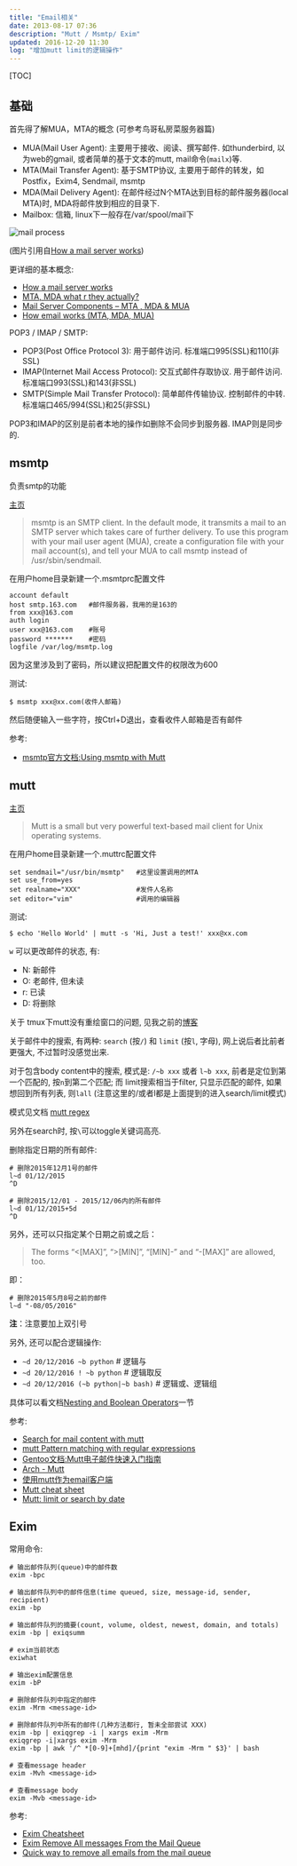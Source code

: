 ```yaml
---
title: "Email相关"
date: 2013-08-17 07:36
description: "Mutt / Msmtp/ Exim"
updated: 2016-12-20 11:30
log: "增加mutt limit的逻辑操作"
---
```


[TOC]

## 基础 ##

首先得了解MUA，MTA的概念 (可参考鸟哥私房菜服务器篇)

* MUA(Mail User Agent): 主要用于接收、阅读、撰写邮件. 如thunderbird, 以为web的gmail, 或者简单的基于文本的mutt, mail命令(`mailx`)等.
* MTA(Mail Transfer Agent): 基于SMTP协议, 主要用于邮件的转发，如Postfix，Exim4, Sendmail, msmtp
* MDA(Mail Delivery Agent): 在邮件经过N个MTA达到目标的邮件服务器(local MTA)时, MDA将邮件放到相应的目录下.
* Mailbox: 信箱, linux下一般存在/var/spool/mail下

![mail process](https://tankywoo-wb.b0.upaiyun.com/mail-1.jpg)

(图片引用自[How a mail server works](http://xmodulo.com/how-mail-server-works.html))

更详细的基本概念:

* [How a mail server works](http://xmodulo.com/how-mail-server-works.html)
* [MTA, MDA what r they actually?](http://www.linuxquestions.org/questions/linux-software-2/mta-mda-what-r-they-actually-208129/)
* [Mail Server Components – MTA , MDA & MUA](http://www.nextstep4it.com/mail-server-components-mta-mda-mua/)
* [How email works (MTA, MDA, MUA)](http://ccm.net/contents/116-how-email-works-mta-mda-mua)

POP3 / IMAP / SMTP:

* POP3(Post Office Protocol 3): 用于邮件访问. 标准端口995(SSL)和110(非SSL)
* IMAP(Internet Mail Access Protocol): 交互式邮件存取协议. 用于邮件访问. 标准端口993(SSL)和143(非SSL)
* SMTP(Simple Mail Transfer Protocol): 简单邮件传输协议. 控制邮件的中转. 标准端口465/994(SSL)和25(非SSL)

POP3和IMAP的区别是前者本地的操作如删除不会同步到服务器. IMAP则是同步的.

## msmtp ##

负责smtp的功能

[主页](http://msmtp.sourceforge.net)

> msmtp is an SMTP client. In the default mode, it transmits a mail to an SMTP server which takes care of further delivery. To use this program with your mail user agent (MUA), create a configuration file with your mail account(s), and tell your MUA to call msmtp instead of /usr/sbin/sendmail.

在用户home目录新建一个.msmtprc配置文件

	account default
	host smtp.163.com	#邮件服务器，我用的是163的
	from xxx@163.com
	auth login
	user xxx@163.com	#账号
	password *******	#密码
	logfile /var/log/msmtp.log

因为这里涉及到了密码，所以建议把配置文件的权限改为600

测试:

	$ msmtp xxx@xx.com(收件人邮箱)

然后随便输入一些字符，按Ctrl+D退出，查看收件人邮箱是否有邮件

参考:

* [msmtp官方文档:Using msmtp with Mutt](http://msmtp.sourceforge.net/doc/mutt+msmtp.txt)

## mutt ##

[主页](http://www.mutt.org)

> Mutt is a small but very powerful text-based mail client for Unix operating systems.

在用户home目录新建一个.muttrc配置文件

	set sendmail="/usr/bin/msmtp"	#这里设置调用的MTA
	set use_from=yes
	set realname="XXX"				#发件人名称
	set editor="vim"				#调用的编辑器

测试:

	$ echo 'Hello World' | mutt -s 'Hi, Just a test!' xxx@xx.com

`w` 可以更改邮件的状态, 有:

* N: 新邮件
* O: 老邮件, 但未读
* r: 已读
* D: 将删除

关于 tmux下mutt没有重绘窗口的问题, 见我之前的[博客](http://blog.tankywoo.com/2015/10/24/tmux-mutt-not-redraw-problem.html)

关于邮件中的搜索, 有两种: `search` (按`/`) 和 `limit` (按`l`, 字母), 网上说后者比前者更强大, 不过暂时没感觉出来.

对于包含body content中的搜索, 模式是: `/~b xxx` 或者 `l~b xxx`, 前者是定位到第一个匹配的, 按`n`到第二个匹配; 而 limit搜索相当于filter, 只显示匹配的邮件, 如果想回到所有列表, 则`lall` (注意这里的/或者l都是上面提到的进入search/limit模式)

模式见文档 [mutt regex](http://www.mutt.org/doc/manual/#patterns)

另外在search时, 按`\`可以toggle关键词高亮.

删除指定日期的所有邮件:

	# 删除2015年12月1号的邮件
	l~d 01/12/2015
	^D

	# 删除2015/12/01 - 2015/12/06内的所有邮件
	l~d 01/12/2015+5d
	^D

另外，还可以只指定某个日期之前或之后：

> The forms “<[MAX]”, “>[MIN]”, “[MIN]-” and “-[MAX]” are allowed, too.

即：

	# 删除2015年5月8号之前的邮件
	l~d "-08/05/2016"

**注**：注意要加上双引号

另外, 还可以配合逻辑操作:

* `~d 20/12/2016 ~b python`  # 逻辑与
* `~d 20/12/2016 ! ~b python`  # 逻辑取反
* `~d 20/12/2016 (~b python|~b bash)`  # 逻辑或、逻辑组

具体可以看文档[Nesting and Boolean Operators](http://www.mutt.org/doc/manual/#complex-patterns)一节


参考:

* [Search for mail content with mutt](http://unix.stackexchange.com/questions/91046/search-for-mail-content-with-mutt)
* [mutt Pattern matching with regular expressions](http://mutt.blackfish.org.uk/searching/)
* [Gentoo文档:Mutt电子邮件快速入门指南](http://www.gentoo.org/doc/zh_cn/guide-to-mutt.xml?style=printable)
* [Arch - Mutt](https://wiki.archlinux.org/index.php/Mutt)
* [使用mutt作为email客户端](http://www.jianshu.com/p/bebbf2db2cd8)
* [Mutt cheat sheet](http://sheet.shiar.nl/mutt)
* [Mutt: limit or search by date](http://promberger.info/linux/2009/07/23/mutt-limit-or-search-by-date/)

## Exim ##

常用命令:

    # 输出邮件队列(queue)中的邮件数
    exim -bpc

    # 输出邮件队列中的邮件信息(time queued, size, message-id, sender, recipient)
    exim -bp

    # 输出邮件队列的摘要(count, volume, oldest, newest, domain, and totals)
    exim -bp | exiqsumm

    # exim当前状态
    exiwhat

    # 输出exim配置信息
    exim -bP

    # 删除邮件队列中指定的邮件
    exim -Mrm <message-id>

    # 删除邮件队列中所有的邮件(几种方法都行, 暂未全部尝试 XXX)
    exim -bp | exiqgrep -i | xargs exim -Mrm
    exiqgrep -i|xargs exim -Mrm
    exim -bp | awk '/^ *[0-9]+[mhd]/{print "exim -Mrm " $3}' | bash

    # 查看message header
    exim -Mvh <message-id>

    # 查看message body
    exim -Mvb <message-id>


参考:

* [Exim Cheatsheet](http://bradthemad.org/tech/notes/exim_cheatsheet.php)
* [Exim Remove All messages From the Mail Queue](http://www.cyberciti.biz/faq/exim-remove-all-messages-from-the-mail-queue/)
* [Quick way to remove all emails from the mail queue](http://crybit.com/remove-all-emails-from-queue/)
